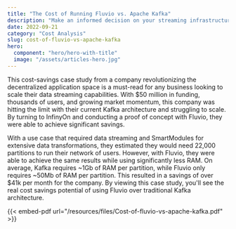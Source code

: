 ```yaml
---
title: "The Cost of Running Fluvio vs. Apache Kafka"
description: "Make an informed decision on your streaming infrastructure by comparing the costs of running Fluvio vs. Apache Kafka with our detailed analysis."
date: 2022-09-21
category: "Cost Analysis"
slug: cost-of-fluvio-vs-apache-kafka
hero:
  component: "hero/hero-with-title"
  image: "/assets/articles-hero.jpg"
---
```


This cost-savings case study from a company revolutionizing the decentralized application space is a must-read for any business looking to scale their data streaming capabilities. With $50 million in funding, thousands of users, and growing market momentum, this company was hitting the limit with their current Kafka architecture and struggling to scale. By turning to InfinyOn and conducting a proof of concept with Fluvio, they were able to achieve significant savings.

With a use case that required data streaming and SmartModules for extensive data transformations, they estimated they would need 22,000 partitions to run their network of users. However, with Fluvio, they were able to achieve the same results while using significantly less RAM. On average, Kafka requires ~1Gb of RAM per partition, while Fluvio only requires ~50Mb of RAM per partition. This resulted in a savings of over $41k per month for the company. By viewing this case study, you'll see the real cost savings potential of using Fluvio over traditional Kafka architecture.

{{< embed-pdf url="/resources/files/Cost-of-fluvio-vs-apache-kafka.pdf" >}}